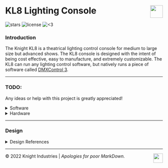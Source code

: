 # KL8 Lighting Console <img align=right height=40 src="https://o.remove.bg/downloads/6f2c4de2-b3a0-4a10-ad6d-098accee7d7a/2741D76E-D972-41E2-8C95-F68DE79C5C57-removebg-preview.png"/>
![stars](https://img.shields.io/github/stars/KnightsWhoSayNi0/kl8) ![license](https://img.shields.io/github/license/KnightsWhoSayNi0/kl8) ![<3](https://img.shields.io/badge/made%20w%2F-%3C3-pink)

### Introduction
The Knight KL8 is a theatrical lighting control console for medium to large size but advanced shows. The KL8 console is designed with the intent of being cost effective, easy to manufacture, and extremely customizable. The KL8 can run any lighting control software, but natively runs a piece of software called [DMXControl 3](https://www.dmxcontrol.org/en/).

____

### TODO:

Any ideas or help with this project is greatly appreciated!

<details>
	<summary>Software</summary>
	
#### DMXControl 3 Plugins to Make:
- Command Line Plugin
- Channel/Preset Fader Plugin
- Preset Direct Select Plugin (or easier creation in softdesk?)
- X Key Plugin
- Secondary Screen Softkey & Encoder Plugin
	
</details>

<details>
	<summary>Hardware</summary>

#### KL8 Hardware In Progress:
<details>
	<summary>Programming Keypad</summary>

(Revision 2)
<img align="right" width="604" height="307" src="https://user-images.githubusercontent.com/62893792/167036810-a7a4013f-8b68-461a-ba38-e66e676a0cd3.png">

Here is the current keypad layout design, a mix of an ETC Eos and grandMA3 face panel.
The main programming blocks are taken mostly from Eos and adapted to DMXControl 3.
The "X Key" block is taken from the grandMA consoles. These X keys will be fully configurable to do whatever the user likes with an intuitive GUI plugin for DMXControl 3. The screen on the left hand side is sandwiched between it's softkeys. These soft keys can relate to fixutre customization, encoder settings, or any function the user desires. There are 6 encoders (I might decide on only 4, but I'm not sure at this point) which are user assignable to fixture controls such as pan, tilt, color, or anything else.

This design was created using a tool called Keyboard Layout Editor. Feel free to [edit it for yourself](http://www.keyboard-layout-editor.com/#/gists/e030ad35cbfd43364c7b67a4cc7e4a10).

</details>
	
#### KL8 Hardware to Design:
- Body (Case)
- Programming Keypad Assembly
- Keyboard Assembly
- Fader Assembly
- Motherboard
- Connection Daughterboards
- I/O Boards
- Screen Assembly

</details>

____

### Design

<details>
	<summary>Design References</summary>
	
The KL8 console body design will mostly be derrived from grandMA3/2 and ETC Eos consoles.

Here are some of the reference images I'm using to design the KL8.

<img width="702" height="347" src="https://user-images.githubusercontent.com/62893792/164503343-f07e9156-be62-4ff7-a7b0-a60009f4dddd.png">
<img width="702" height="347" src="https://user-images.githubusercontent.com/62893792/167042384-b625fd58-107a-4cda-a4be-217f71fcd02a.png">
<img width="702" height="347" src="https://user-images.githubusercontent.com/62893792/167042381-c0313386-ac45-43fc-99e2-8e509575d867.png">
<img width="722" height="367" src="https://user-images.githubusercontent.com/62893792/167042383-09610658-e476-466d-9e67-f50a8049910c.png">

<p align="center">And last but not least...</p>
	
<p align="center">
	<img width="498" height="366" src="https://user-images.githubusercontent.com/62893792/164237335-4cd6bead-046a-43cd-b988-9b3458eb659e.gif">
</p>
	
</details>

____
	
© 2022 Knight Industries | *Apologies for poor MarkDown.* <img align=right height=30 src="https://o.remove.bg/downloads/eb28f944-4594-41e4-8952-eedf744506fd/21F6A8E5-6ED5-483B-81D6-3BAF9FEBE056-removebg-preview.png"/>
